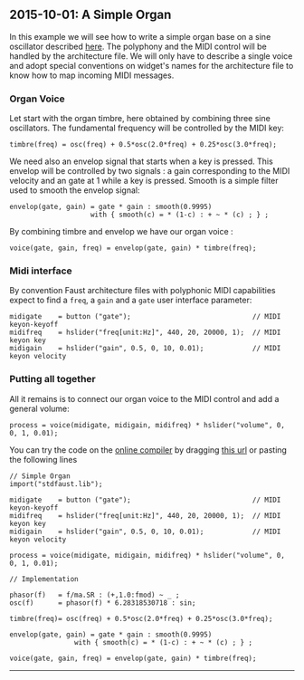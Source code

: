 ## **2015-10-01:** A Simple Organ

In this example we will see how to write a simple organ base on a sine oscillator described [here](#a-sine-oscillator). The polyphony and the MIDI control will be handled by the architecture file. We will only have to describe a single voice and adopt special conventions on widget's names for the architecture file to know how to map incoming MIDI messages.

### Organ Voice

Let start with the organ timbre, here obtained by combining three sine oscillators. The fundamental frequency will be controlled by the MIDI key:

    timbre(freq) = osc(freq) + 0.5*osc(2.0*freq) + 0.25*osc(3.0*freq);

We need also an envelop signal that starts when a key is pressed. This envelop will be controlled by two signals : a gain corresponding to the MIDI velocity and an gate at 1 while a key is pressed. Smooth is a simple filter used to smooth the envelop signal:

    envelop(gate, gain) = gate * gain : smooth(0.9995)
                        with { smooth(c) = * (1-c) : + ~ * (c) ; } ;

By combining timbre and envelop we have our organ voice :

    voice(gate, gain, freq) = envelop(gate, gain) * timbre(freq);


### Midi interface

By convention Faust architecture files with polyphonic MIDI capabilities expect to find a `freq`, a `gain` and a `gate` user interface parameter:

    midigate	= button ("gate");                             	// MIDI keyon-keyoff
    midifreq	= hslider("freq[unit:Hz]", 440, 20, 20000, 1); 	// MIDI keyon key
    midigain	= hslider("gain", 0.5, 0, 10, 0.01);	       	// MIDI keyon velocity

### Putting all together

All it remains is to connect our organ voice to the MIDI control and add a general volume:

    process = voice(midigate, midigain, midifreq) * hslider("volume", 0, 0, 1, 0.01);

You can try the code on the [online compiler](../tools/compiler) by dragging [this url](#) or pasting the following lines

    // Simple Organ
    import("stdfaust.lib");

    midigate	= button ("gate");                             	// MIDI keyon-keyoff
    midifreq	= hslider("freq[unit:Hz]", 440, 20, 20000, 1); 	// MIDI keyon key
    midigain	= hslider("gain", 0.5, 0, 10, 0.01);	       	// MIDI keyon velocity

    process = voice(midigate, midigain, midifreq) * hslider("volume", 0, 0, 1, 0.01);

    // Implementation

    phasor(f)   = f/ma.SR : (+,1.0:fmod) ~ _ ;
    osc(f)      = phasor(f) * 6.28318530718 : sin;

    timbre(freq)= osc(freq) + 0.5*osc(2.0*freq) + 0.25*osc(3.0*freq);

    envelop(gate, gain) = gate * gain : smooth(0.9995)
                    with { smooth(c) = * (1-c) : + ~ * (c) ; } ;

    voice(gate, gain, freq) = envelop(gate, gain) * timbre(freq);

---
